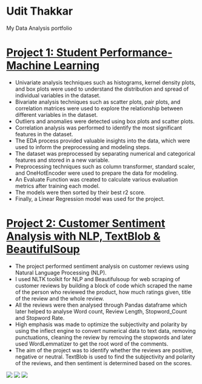# Udit Thakkar
My Data Analysis portfolio

# [Project 1: Student Performance-Machine Learning](https://github.com/udit-thakkar/Student-Performance-Machine-Learning-Project)
* Univariate analysis techniques such as histograms, kernel density plots, and box plots were used to understand the distribution and spread of individual variables in the dataset.
* Bivariate analysis techniques such as scatter plots, pair plots, and correlation matrices were used to explore the relationship between different variables in the dataset.
* Outliers and anomalies were detected using box plots and scatter plots.
* Correlation analysis was performed to identify the most significant features in the dataset.
* The EDA process provided valuable insights into the data, which were used to inform the preprocessing and modeling steps.
* The dataset was preprocessed by separating numerical and categorical features and stored in a new variable.
* Preprocessing techniques such as column transformer, standard scaler, and OneHotEncoder were used to prepare the data for modeling.
* An Evaluate Function was created to calculate various evaluation metrics after training each model.
* The models were then sorted by their best r2 score.
* Finally, a Linear Regression model was used for the project.

# [Project 2: Customer Sentiment Analysis with NLP, TextBlob & BeautifulSoup](https://github.com/udit-thakkar/NLP-Customer-Sentiment-Analysis)
* The project performed sentiment analysis on customer reviews using Natural Language Processing (NLP).
* I used NLTK toolkit for NLP and Beautifulsoup for web scraping of customer reviews by building a block of code which scraped the name of the person who reviewed the product, how much ratings given, title of the review and the whole review.
* All the reviews were then analysed through Pandas dataframe which later helped to analyse Word count, Review Length, Stopword_Count	and Stopword Rate.
* High emphasis was made to optimize the subjectivity and polarity by using the inflect engine to convert numerical data to text data, removing punctuations, cleaning the review by removing the stopwords and later used WordLemmatizer to get the root word of the comments.
* The aim of the project was to identify whether the reviews are positive, negative or neutral. TextBlob is used to find the subjectivity and polarity of the reviews, and then sentiment is determined based on the scores.

![](https://github.com/udit-thakkar/Udit_Portfolio/blob/main/images/PolarityvsSubjectivity.png?raw=true)
![](https://github.com/udit-thakkar/Udit_Portfolio/blob/main/images/ratingspiechart.png?raw=true)
![](https://github.com/udit-thakkar/Udit_Portfolio/blob/main/images/cleaned_comments_wordcloud.png?raw=true)
